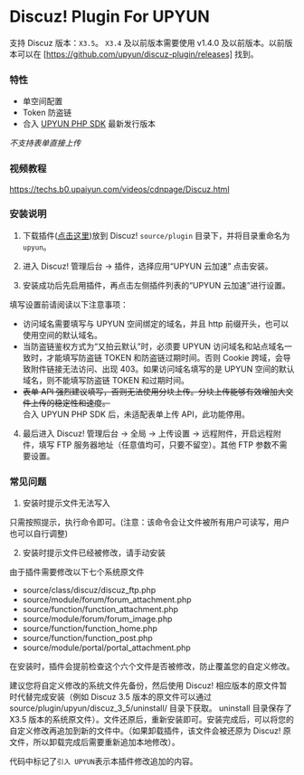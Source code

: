 # Discuz! Plugin For UPYUN

  支持 Discuz 版本：`X3.5`。
  `X3.4` 及以前版本需要使用 v1.4.0 及以前版本。以前版本可以在 [https://github.com/upyun/discuz-plugin/releases] 找到。

### 特性

- 单空间配置
- Token 防盗链
- 合入 [UPYUN PHP SDK](https://github.com/upyun/php-sdk) 最新发行版本

*不支持表单直接上传*


### 视频教程

https://techs.b0.upaiyun.com/videos/cdnpage/Discuz.html


### 安装说明

1. 下载插件([点击这里](https://github.com/hoginwang/upyun-discuz-plugin/archive/refs/heads/master.zip))放到 Discuz! `source/plugin` 目录下，并将目录重命名为 `upyun`。

2. 进入 Discuz! 管理后台 -> 插件，选择应用“UPYUN 云加速” 点击安装。

3. 安装成功后先启用插件，再点击左侧插件列表的“UPYUN 云加速”进行设置。

  填写设置前请阅读以下注意事项：
  * 访问域名需要填写与 UPYUN 空间绑定的域名，并且 http 前缀开头，也可以使用空间的默认域名。
  * 当防盗链鉴权方式为“又拍云默认”时，必须要 UPYUN 访问域名和站点域名一致时，才能填写防盗链 TOKEN 和防盗链过期时间。否则 Cookie 跨域，会导致附件链接无法访问、出现 403。如果访问域名填写的是 UPYUN 空间的默认域名，则不能填写防盗链 TOKEN 和过期时间。
  * ~~表单 API 强烈建议填写，否则无法使用分块上传。分块上传能够有效增加大文件上传的稳定性和速度。~~<br>合入 UPYUN PHP SDK 后，未适配表单上传 API，此功能停用。

4. 最后进入 Discuz! 管理后台 -> 全局 -> 上传设置 -> 远程附件，开启远程附件，填写 FTP 服务器地址（任意值均可，只要不留空）。其他 FTP 参数不需要设置。


### 常见问题
1. 安装时提示文件无法写入

  只需按照提示，执行命令即可。(注意：该命令会让文件被所有用户可读写，用户也可以自行调整)


2. 安装时提示文件已经被修改，请手动安装
   
  由于插件需要修改以下七个系统原文件
  * source/class/discuz/discuz_ftp.php 
  * source/module/forum/forum_attachment.php
  * source/function/function_attachment.php
  * source/module/forum/forum_image.php
  * source/function/function_home.php
  * source/function/function_post.php
  * source/module/portal/portal_attachment.php 

  在安装时，插件会提前检查这个六个文件是否被修改，防止覆盖您的自定义修改。
  
  建议您将自定义修改的系统文件先备份，然后使用 Discuz! 相应版本的原文件暂时代替完成安装（例如 Discuz 3.5 版本的原文件可以通过 source/plugin/upyun/discuz_3_5/uninstall/ 目录下获取。 uninstall 目录保存了 X3.5 版本的系统原文件）。文件还原后，重新安装即可。安装完成后，可以将您的自定义修改再追加到新的文件中。（如果卸载插件，该文件会被还原为 Discuz! 原文件，所以卸载完成后需要重新追加本地修改）。
  
  代码中标记了`引入 UPYUN`表示本插件修改追加的内容。
